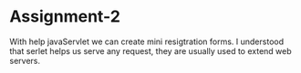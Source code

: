 # Assignment-2
With help javaServlet we can create mini resigtration forms. I understood that serlet helps us serve any request, they are usually used to extend web servers.
